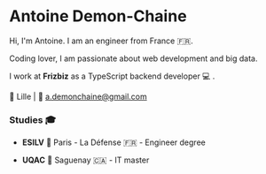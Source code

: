 # Antoine Demon-Chaine

Hi, I'm Antoine. I am an engineer from France :fr:.

Coding lover, I am passionate about web development and big data.

I work at **Frizbiz** as a TypeScript backend developer :computer: . 


:round_pushpin:  Lille | :email:  a.demonchaine@gmail.com

### Studies :mortar_board: 

- **ESILV** :round_pushpin: Paris - La Défense :fr: - Engineer degree

- **UQAC** :round_pushpin: Saguenay :canada: - IT master
